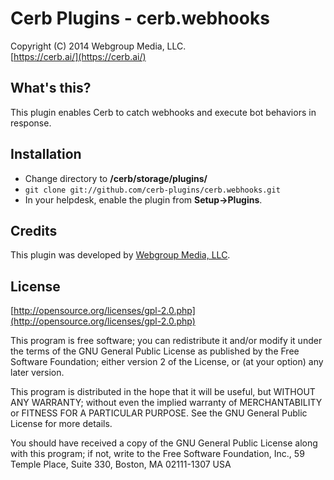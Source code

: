 Cerb Plugins - cerb.webhooks
===========================================
Copyright (C) 2014 Webgroup Media, LLC.  
[https://cerb.ai/](https://cerb.ai/)  

What's this?
------------
This plugin enables Cerb to catch webhooks and execute bot behaviors in response.

Installation
------------
* Change directory to **/cerb/storage/plugins/**
* `git clone git://github.com/cerb-plugins/cerb.webhooks.git`
* In your helpdesk, enable the plugin from **Setup->Plugins**.

Credits
-------
This plugin was developed by [Webgroup Media, LLC](https://cerb.ai/).

License
-------

[http://opensource.org/licenses/gpl-2.0.php](http://opensource.org/licenses/gpl-2.0.php)  

This program is free software; you can redistribute it and/or modify it under the terms of the GNU General Public License as published by the Free Software Foundation; either version 2 of the License, or (at your option) any later version.

This program is distributed in the hope that it will be useful, but WITHOUT ANY WARRANTY; without even the implied warranty of MERCHANTABILITY or FITNESS FOR A PARTICULAR PURPOSE. See the GNU General Public License for more details.

You should have received a copy of the GNU General Public License along with this program; if not, write to the Free Software Foundation, Inc., 59 Temple Place, Suite 330, Boston, MA 02111-1307 USA
